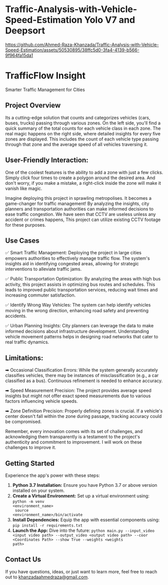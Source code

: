 # Traffic-Analysis-with-Vehicle-Speed-Estimation Yolo V7 and Deepsort



https://github.com/Ahmed-Raza-Khanzada/Traffic-Analysis-with-Vehicle-Speed-Estimation/assets/50530895/38ffc5d0-3fa4-4139-b566-9f964fa15da1


<!DOCTYPE html>
<html lang="en">

<body>
    <div class="header">
        <h1>TrafficFlow Insight</h1>
        <p>Smarter Traffic Management for Cities</p>

  </div>
        <div class="section">
            <h2>Project Overview</h2>
            <p>Its a cutting-edge solution that counts and categorizes vehicles (cars, buses, trucks) passing through various zones. On the left side, you'll find a quick summary of the total counts for each vehicle class in each zone. The real magic happens on the right side, where detailed insights for every five zones are displayed. This includes the count of each vehicle type passing through that zone and the average speed of all vehicles traversing it.
</p>
        </div>
        <div class="section">
            <h2>User-Friendly Interaction:</h2>
            <p>One of the coolest features is the ability to add a zone with just a few clicks. Simply click four times to create a polygon around the desired area. And don't worry, if you make a mistake, a right-click inside the zone will make it vanish like magic.

Imagine deploying this project in sprawling metropolises. It becomes a game-changer for traffic management! By analyzing the insights, city planners and transportation authorities can make informed decisions to ease traffic congestion. We have seen that CCTV are useless unless any accident or crimes happens, This project can utilize existing CCTV footage for these purposes.
</p>
        </div>
        <div class="section">
            <h2>Use Cases</h2>
            <p>✅ Smart Traffic Management: Deploying the project in large cities empowers authorities to effectively manage traffic flow. The system's insights aid in identifying congested areas, allowing for strategic interventions to alleviate traffic jams.

✅ Public Transportation Optimization: By analyzing the areas with high bus activity, this project assists in optimizing bus routes and schedules. This leads to improved public transportation services, reducing wait times and increasing commuter satisfaction.

✅ Identify Wrong Way Vehicles: The system can help identify vehicles moving in the wrong direction, enhancing road safety and preventing accidents.

✅ Urban Planning Insights: City planners can leverage the data to make informed decisions about infrastructure development. Understanding vehicle movement patterns helps in designing road networks that cater to real traffic dynamics.</p>
        </div>
        <!-- More sections... -->
        <div class="section">
            <h2>Limitations:</h2>
            <p>➡ Occasional Classification Errors: While the system generally accurately classifies vehicles, there may be instances of misclassification (e.g., a car classified as a bus). Continuous refinement is needed to enhance accuracy.

➡ Speed Measurement Precision: The project provides average speed insights but might not offer exact speed measurements due to various factors influencing vehicle speeds.

➡ Zone Definition Precision: Properly defining zones is crucial. If a vehicle's center doesn't fall within the zone during passage, tracking accuracy could be compromised.

Remember, every innovation comes with its set of challenges, and acknowledging them transparently is a testament to the project's authenticity and commitment to improvement. I will work on these challenges to improve it.</p>
        </div>
    <div class="section">
      <h2><strong>Getting Started</strong></h2>
      <p>Experience the app's power with these steps:</p>
      <ol>
        <li><strong>Python 3.7 Installation:</strong> Ensure you have Python 3.7 or above version installed on your system.</li>
        <li><strong>Create a Virtual Environment:</strong> Set up a virtual environment using:
          <code>python -m venv &lt;environment_name&gt;<br>
          source &lt;environment_name&gt;/bin/activate</code></li>
        <li><strong>Install Dependencies:</strong> Equip the app with essential components using:
          <code>pip install -r requirements.txt</code></li>
        <li><strong>Launch the App:</strong> Dive into the future:
          <code>python main.py --input_video &lt;input video path&gt; --output_video &lt;output video path&gt; --coor &lt;Coordinates Path&gt; --show True --weights &lt;weights path&gt;</code></li>
      </ol>
    </div>
        <div class="section">
            <h2>Contact Us</h2>
            <p>If you have questions, ideas, or just want to learn more, feel free to reach out to <a href="mailto:khanzadaahmedraza@gmail.com">khanzadaahmedraza@gmail.com</a>.</p>
        </div>
    </div>
</body>
</html>


